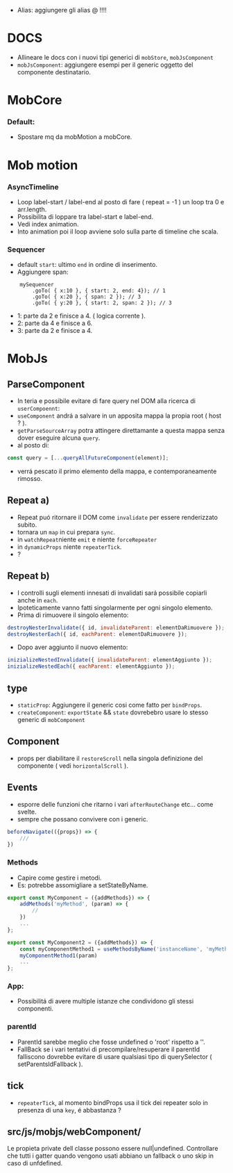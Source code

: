 - Alias: aggiungere gli alias @ !!!!

# DOCS
- Allineare le docs con i nuovi tipi generici di `mobStore`, `mobJsComponent`
- `mobJsComponent`: aggiungere esempi per il generic <R> oggetto del componente destinatario.

# MobCore

### Default:
- Spostare mq da mobMotion a mobCore.


# Mob motion

### AsyncTimeline
- Loop label-start / label-end al posto di fare ( repeat = -1 ) un loop tra 0 e arr.length.
- Possibilita di loppare tra label-start e label-end.
- Vedi index animation.
- Into animation poi il loop avviene solo sulla parte di timeline che scala.

### Sequencer
- default `start`: ultimo `end` in ordine di inserimento.
- Aggiungere span:<br/>

```
    mySequencer
        .goTo( { x:10 }, { start: 2, end: 4}); // 1
        .goTo( { x:20 }, { span: 2 }); // 3
        .goTo( { y:20 }, { start: 2, span: 2 }); // 3
```
- 1: parte da 2 e finisce a 4. ( logica corrente ).
- 2: parte da 4 e finisce a 6.
- 3: parte da 2 e finisce a 4.


# MobJs

## ParseComponent
- In teria e possibile evitare di fare query nel DOM alla ricerca di `userCompoennt`:
- `useComponent` andrá a salvare in un apposita mappa la propia root ( host ? ).
- `getParseSourceArray` potra attingere direttamante a questa mappa senza dover eseguire alcuna `query`.
- al posto di:
```js
const query = [...queryAllFutureComponent(element)];
```
- verrá pescato il primo elemento della mappa, e contemporaneamente rimosso.

## Repeat a)
- Repeat puó ritornare il DOM come `invalidate` per essere renderizzato subito.
- tornara un `map` in cui prepara `sync`.
- in `watchRepeat`niente `emit` e niente `forceRepeater`
- in `dynamicProps` niente `repeaterTick`.
- ?

## Repeat b)
- I controlli sugli elementi innesati di invalidati sará possibile copiarli anche in `each`.
- Ipoteticamente vanno fatti singolarmente per ogni singolo elemento.
- Prima di rimuovere il singolo elemento:
```js
destroyNesterInvalidate({ id, invalidateParent: elementDaRimuovere });
destroyNesterEach({ id, eachParent: elementDaRimuovere });
```
- Dopo aver aggiunto il nuovo elemento:
```js
inizializeNestedInvalidate({ invalidateParent: elementAggiunto });
inizializeNestedEach({ eachParent: elementAggiunto });
```


## type
- `staticProp`: Aggiungere il generic <R> cosi come fatto per `bindProps`.
- `createComponent`: `exportState` && `state` dovrebebro usare lo stesso generic<T> di `mobComponent`


## Component
- props per diabilitare il `restoreScroll` nella singola definizione del componente ( vedi `horizontalScroll` ).

## Events
- esporre delle funzioni che ritarno i vari `afterRouteChange` etc... come svelte.
- sempre che possano convivere con i generic.

```js
beforeNavigate(({props}) => {
    ///
})
```

### Methods
- Capire come gestire i metodi.
- Es: potrebbe assomigliare a setStateByName.

```js
export const MyComponent = ({addMethods}) => {
    addMethods('myMethod', (param) => {
        //
    })
    ...
};
```

```js
export const MyComponent2 = ({addMethods}) => {
    const myComponentMethod1 = useMethodsByName('instanceName', 'myMethod1')
    myComponentMethod1(param)
    ...
};
```

### App:
- Possibilitá di avere multiple istanze che condividono gli stessi componenti.

### parentId
- ParentId sarebbe meglio che fosse undefined o 'root' rispetto a ''.
- FallBack se i vari tentativi di precompilare/resuperare il parentId falliscono dovrebbe evitare di usare qualsiasi tipo di querySelector ( setParentsIdFallback ).

## tick
- `repeaterTick`, al momento bindProps usa il tick dei repeater solo in presenza di una `key`, é abbastanza ?

## src/js/mobjs/webComponent/
Le propieta private dell classe possono essere null|undefined.
Controllare che tutti i gatter quando vengono usati abbiano un fallback o uno skip in caso di unfdefined.





